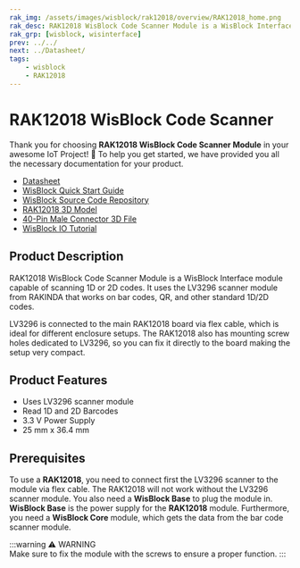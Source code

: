 ```yaml
---
rak_img: /assets/images/wisblock/rak12018/overview/RAK12018_home.png
rak_desc: RAK12018 WisBlock Code Scanner Module is a WisBlock Interface module capable of scanning 1D or 2D codes. It uses the LV3296 scanner module from RAKINDA that works on bar codes, QR, and other standard 1D/2D codes. 
rak_grp: [wisblock, wisinterface]
prev: ../../
next: ../Datasheet/
tags:
    - wisblock
    - RAK12018
---
```


# RAK12018 WisBlock Code Scanner

Thank you for choosing **RAK12018 WisBlock Code Scanner Module** in your awesome IoT Project! 🎉 To help you get started, we have provided you all the necessary documentation for your product.

* [Datasheet](../Datasheet/)
* <a href="../../Quickstart/" target="_blank">WisBlock Quick Start Guide</a>
* [WisBlock Source Code Repository](https://github.com/RAKWireless/WisBlock/)
* [RAK12018 3D Model](https://downloads.rakwireless.com/3D_File/WisBlock/3D_RAK12018.stp)
* [40-Pin Male Connector 3D File](https://downloads.rakwireless.com/3D_File/Accessory/WisConnector/M40S1003K6M.stp)
* [WisBlock IO Tutorial](/Knowledge-Hub/Learn/WisBlock-IO-Tutorial/)


## Product Description

RAK12018 WisBlock Code Scanner Module is a WisBlock Interface module capable of scanning 1D or 2D codes. It uses the LV3296 scanner module from RAKINDA that works on bar codes, QR, and other standard 1D/2D codes. 

LV3296 is connected to the main RAK12018 board via flex cable, which is ideal for different enclosure setups. The RAK12018 also has mounting screw holes dedicated to LV3296, so you can fix it directly to the board making the setup very compact.


## Product Features

- Uses LV3296 scanner module
- Read 1D and 2D Barcodes
- 3.3&nbsp;V Power Supply
- 25&nbsp;mm x 36.4&nbsp;mm

## Prerequisites

To use a **RAK12018**, you need to connect first the LV3296 scanner to the module via flex cable. The RAK12018 will not work without the LV3296 scanner module. You also need a **WisBlock Base** to plug the module in. **WisBlock Base** is the power supply for the **RAK12018** module. Furthermore, you need a **WisBlock Core** module, which gets the data from the bar code scanner module.   

:::warning ⚠️ WARNING    
Make sure to fix the module with the screws to ensure a proper function. 
:::